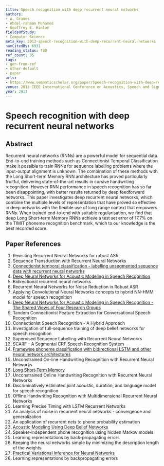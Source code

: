 ```yaml
---
title: Speech recognition with deep recurrent neural networks
authors:
- A. Graves
- Abdel-rahman Mohamed
- Geoffrey E. Hinton
fieldsOfStudy:
- Computer Science
meta_key: 2013-speech-recognition-with-deep-recurrent-neural-networks
numCitedBy: 6931
reading_status: TBD
ref_count: 35
tags:
- gen-from-ref
- other-default
- paper
urls:
- https://www.semanticscholar.org/paper/Speech-recognition-with-deep-recurrent-neural-Graves-Mohamed/4177ec52d1b80ed57f2e72b0f9a42365f1a8598d?sort=total-citations
venue: 2013 IEEE International Conference on Acoustics, Speech and Signal Processing
year: 2013
---
```


# Speech recognition with deep recurrent neural networks

## Abstract

Recurrent neural networks (RNNs) are a powerful model for sequential data. End-to-end training methods such as Connectionist Temporal Classification make it possible to train RNNs for sequence labelling problems where the input-output alignment is unknown. The combination of these methods with the Long Short-term Memory RNN architecture has proved particularly fruitful, delivering state-of-the-art results in cursive handwriting recognition. However RNN performance in speech recognition has so far been disappointing, with better results returned by deep feedforward networks. This paper investigates deep recurrent neural networks, which combine the multiple levels of representation that have proved so effective in deep networks with the flexible use of long range context that empowers RNNs. When trained end-to-end with suitable regularisation, we find that deep Long Short-term Memory RNNs achieve a test set error of 17.7% on the TIMIT phoneme recognition benchmark, which to our knowledge is the best recorded score.

## Paper References

1. Revisiting Recurrent Neural Networks for robust ASR
2. Sequence Transduction with Recurrent Neural Networks
3. [Connectionist temporal classification - labelling unsegmented sequence data with recurrent neural networks](2006-connectionist-temporal-classification-labelling-unsegmented-sequence-data-with-recurrent-neural-networks)
4. [Deep Neural Networks for Acoustic Modeling in Speech Recognition](2012-deep-neural-networks-for-acoustic-modeling-in-speech-recognition)
5. Bidirectional recurrent neural networks
6. Recurrent Neural Networks for Noise Reduction in Robust ASR
7. Applying Convolutional Neural Networks concepts to hybrid NN-HMM model for speech recognition
8. [Deep Neural Networks for Acoustic Modeling in Speech Recognition - The Shared Views of Four Research Groups](2012-deep-neural-networks-for-acoustic-modeling-in-speech-recognition-the-shared-views-of-four-research-groups)
9. Tandem Connectionist Feature Extraction for Conversational Speech Recognition
10. Connectionist Speech Recognition - A Hybrid Approach
11. Investigation of full-sequence training of deep belief networks for speech recognition
12. Supervised Sequence Labelling with Recurrent Neural Networks
13. SCARF - A Segmental CRF Speech Recognition System
14. [Framewise phoneme classification with bidirectional LSTM and other neural network architectures](2005-framewise-phoneme-classification-with-bidirectional-lstm-and-other-neural-network-architectures)
15. Unconstrained On-line Handwriting Recognition with Recurrent Neural Networks
16. [Long Short-Term Memory](1997-long-short-term-memory)
17. Unconstrained Online Handwriting Recognition with Recurrent Neural Networks
18. Discriminatively estimated joint acoustic, duration, and language model for speech recognition
19. Offline Handwriting Recognition with Multidimensional Recurrent Neural Networks
20. Learning Precise Timing with LSTM Recurrent Networks
21. An analysis of noise in recurrent neural networks - convergence and generalization
22. An application of recurrent nets to phone probability estimation
23. [Acoustic Modeling Using Deep Belief Networks](2012-acoustic-modeling-using-deep-belief-networks)
24. Speaker-independent phone recognition using hidden Markov models
25. Learning representations by back-propagating errors
26. Keeping the neural networks simple by minimizing the description length of the weights
27. [Practical Variational Inference for Neural Networks](2011-practical-variational-inference-for-neural-networks)
28. Learning representations by backpropagating errors
